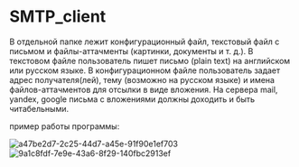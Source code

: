 # SMTP_client

В отдельной папке лежит конфигурационный файл, текстовый файл с письмом и файлы-аттачменты (картинки, документы и т. д.). 
В текстовом файле пользователь пишет письмо (plain text) на английском или русском языке. 
В конфигурационном файле пользователь задает адрес получателя(лей), 
тему (возможно на русском языке) и имена файлов-аттачментов для отсылки в виде вложения.
На сервера mail, yandex, google письма с вложениями должны доходить и быть читабельными.

пример работы программы:

![a47be2d7-2c25-44d7-a45e-91f90e1ef703](https://github.com/ALEXEY-PEREVOSHCHIKOV/SMTP_client/assets/114176011/84fafc12-55b0-4467-9af4-79ffe7ac9dc8)
![9a1c8fdf-7e9e-43a6-8f29-140fbc2913ef](https://github.com/ALEXEY-PEREVOSHCHIKOV/SMTP_client/assets/114176011/ac57aaa0-3afb-4e68-9bb1-745b50f90347)
